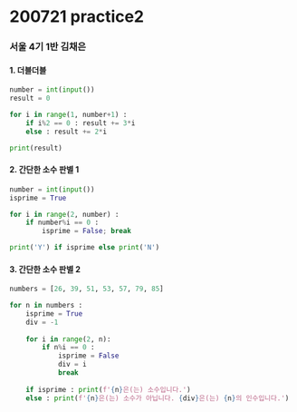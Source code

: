 # 200721 practice2

### 서울 4기 1반 김채은

#### 1. 더블더블

```python
number = int(input())
result = 0

for i in range(1, number+1) : 
    if i%2 == 0 : result += 3*i
    else : result += 2*i

print(result)
```

#### 2. 간단한 소수 판별 1

```python
number = int(input())
isprime = True

for i in range(2, number) : 
    if number%i == 0 : 
        isprime = False; break

print('Y') if isprime else print('N')
```

#### 3. 간단한 소수 판별 2

```python
numbers = [26, 39, 51, 53, 57, 79, 85]

for n in numbers : 
    isprime = True
    div = -1
    
    for i in range(2, n):
        if n%i == 0 :
            isprime = False
            div = i
            break
    
    if isprime : print(f'{n}은(는) 소수입니다.')
    else : print(f'{n}은(는) 소수가 아닙니다. {div}은(는) {n}의 인수입니다.')       
```

